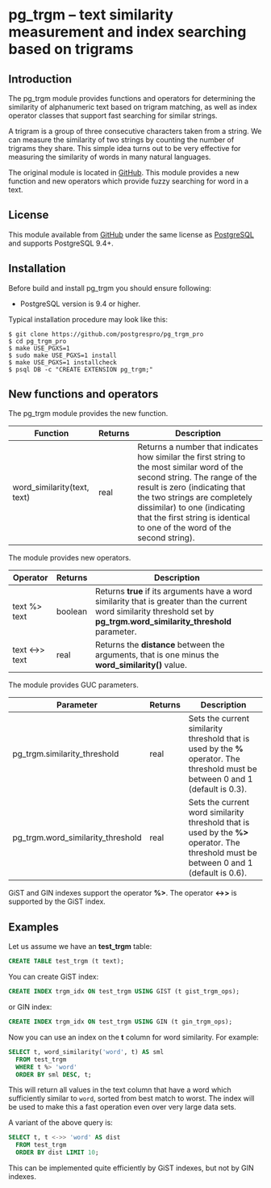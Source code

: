 # pg_trgm – text similarity measurement and index searching based on trigrams

## Introduction

The pg_trgm module provides functions and operators for determining the similarity of alphanumeric text based on trigram matching, as well as index operator classes that support fast searching for similar strings.

A trigram is a group of three consecutive characters taken from a string. We can measure the similarity of two strings by counting the number of trigrams they share. This simple idea turns out to be very effective for measuring the similarity of words in many natural languages.

The original module is located in [GitHub](https://github.com/postgres/postgres/tree/master/contrib/pg_trgm). This module provides a new function and new operators which provide fuzzy searching for word in a text.

## License

This module available from [GitHub](https://github.com/postgrespro/pg_trgm_pro) under the same license as [PostgreSQL](http://www.postgresql.org/about/licence/) and supports PostgreSQL 9.4+.

## Installation

Before build and install pg_trgm you should ensure following:

* PostgreSQL version is 9.4 or higher.

Typical installation procedure may look like this:

    $ git clone https://github.com/postgrespro/pg_trgm_pro
    $ cd pg_trgm_pro
    $ make USE_PGXS=1
    $ sudo make USE_PGXS=1 install
    $ make USE_PGXS=1 installcheck
    $ psql DB -c "CREATE EXTENSION pg_trgm;"

## New functions and operators

The pg_trgm module provides the new function.

|          Function           | Returns |                      Description
| --------------------------- | ------- | ---------------------------------------------------
| word_similarity(text, text) | real    | Returns a number that indicates how similar the first string to the most similar word of the second string.  The range of the result is zero (indicating that the two strings are completely dissimilar) to one (indicating that the first string is identical to one of the word of the second string).

The module provides new operators.

|    Operator    | Returns |                      Description
| -------------- | ------- | ---------------------------------------------------
| text %> text   | boolean | Returns **true** if its arguments have a word similarity that is greater than the current word similarity threshold set by **pg_trgm.word_similarity_threshold** parameter.
| text <->> text | real    | Returns the **distance** between the arguments, that is one minus the **word_similarity()** value.

The module provides GUC parameters.

|       Parameter                   | Returns |                      Description
| --------------------------------- | ------- | ---------------------------------------------------
| pg_trgm.similarity_threshold      | real    | Sets the current similarity threshold that is used by the **%** operator. The threshold must be between 0 and 1 (default is 0.3).
| pg_trgm.word_similarity_threshold | real    | Sets the current word similarity threshold that is used by the **%>** operator. The threshold must be between 0 and 1 (default is 0.6).

GiST and GIN indexes support the operator **%>**. The operator **<->>** is supported by the GiST index.

## Examples

Let us assume we have an **test_trgm** table:

```sql
CREATE TABLE test_trgm (t text);
```

You can create GiST index:

```sql
CREATE INDEX trgm_idx ON test_trgm USING GIST (t gist_trgm_ops);
```

or GIN index:

```sql
CREATE INDEX trgm_idx ON test_trgm USING GIN (t gin_trgm_ops);
```

Now you can use an index on the **t** column for word similarity. For example:

```sql
SELECT t, word_similarity('word', t) AS sml
  FROM test_trgm
  WHERE t %> 'word'
  ORDER BY sml DESC, t;
```

This will return all values in the text column that have a word which sufficiently similar to `word`, sorted from best match to worst. The index will be used to make this a fast operation even over very large data sets.

A variant of the above query is:

```sql
SELECT t, t <->> 'word' AS dist
  FROM test_trgm
  ORDER BY dist LIMIT 10;
```

This can be implemented quite efficiently by GiST indexes, but not by GIN indexes.
